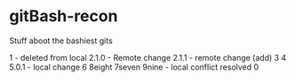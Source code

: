 # gitBash-recon
Stuff aboot the bashiest gits

1 - deleted from local
2.1.0 - Remote change
2.1.1 - remote change (add)
3
4
5.0.1 - local change
6
8eight
7seven
9nine - local conflict resolved
0
